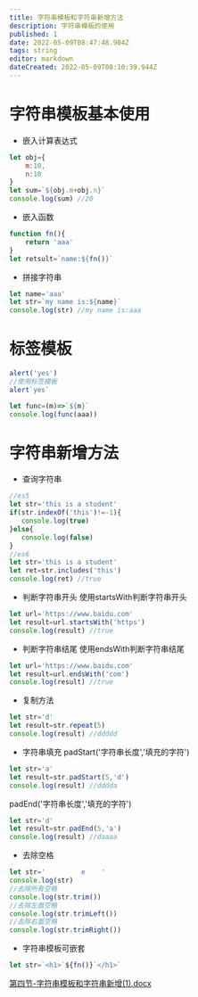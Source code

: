 ```yaml
---
title: 字符串模板和字符串新增方法
description: 字符串模板的使用
published: 1
date: 2022-05-09T08:47:48.904Z
tags: string
editor: markdown
dateCreated: 2022-05-09T08:10:39.944Z
---
```


# 字符串模板基本使用
+ 嵌入计算表达式
``` js
let obj={
    m:10,
    n:10
}
let sum=`${obj.m+obj.n}`
console.log(sum) //20
```
+ 嵌入函数
``` js
function fn(){
    return 'aaa'
}
let retsult=`name:${fn()}`
```
+ 拼接字符串
``` js
let name='aaa'
let str=`my name is:${name}`
console.log(str) //my name is:aaa
```
# 标签模板
``` js
alert('yes')
//使用标签模板
alert`yes`

let func=(m)=>`${m}`
console.log(func(aaa))
```
# 字符串新增方法
+ 查询字符串
```js
//es5
let str='this is a student'
if(str.indexOf('this')!=-1){
   console.log(true)
}else{
   console.log(false)
}
//es6
let str='this is a student'
let ret=str.includes('this')
console.log(ret) //true
```
+ 判断字符串开头
使用startsWith判断字符串开头
``` js
let url='https://www.baidu.com'
let result=url.startsWith('https')
console.log(result) //true
```
+ 判断字符串结尾
使用endsWith判断字符串结尾
``` js
let url='https://www.baidu.com'
let result=url.endsWith('com')
console.log(result) //true
```
+ 复制方法
``` js
let str='d'
let result=str.repeat(5)
console.log(result) //ddddd
```
+ 字符串填充
padStart('字符串长度','填充的字符')
```js
let str='a'
let result=str.padStart(5,'d')
console.log(result) //dddda
```
padEnd('字符串长度','填充的字符')
```js
let str='d'
let result=str.padEnd(5,'a')
console.log(result) //daaaa
```
+ 去除空格
```js
let str='         e    '
console.log(str)
//去除所有空格
console.log(str.trim())
//去除左面空格
console.log(str.trimLeft())
//去除右面空格
console.log(str.trimRight())
```
+ 字符串模板可嵌套
``` js
let str=`<h1>`${fn()}`</h1>`
```
[第四节-字符串模板和字符串新增(1).docx](/es6/第四节-字符串模板和字符串新增(1).docx)
